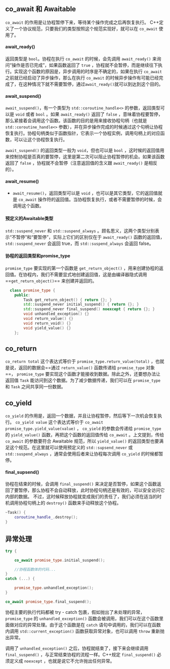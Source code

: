 ## co_await 和 Awaitable

`co_await` 的作用是让协程暂停下来，等待某个操作完成之后再恢复执行。
C++定义了一个协议规范，只要我们的类型按照这个规范实现好，就可以在 `co_await` 使用了。

#### await_ready()

返回类型是 `bool`。协程在执行 `co_await` 的时候，会先调用 `await_ready()` 来询问“操作是否已完成”，如果函数返回了 `true` ，协程就不会暂停，而是继续往下执行。实现这个函数的原因是，异步调用的时序是不确定的，如果在执行 `co_await` 之前就已经启动了异步操作，那么在执行 `co_await` 的时候异步操作有可能已经完成了，在这种情况下就不需要暂停，通过`await_ready()`就可以到达到这个目的。

#### await_suspend()

`await_suspend()`，有一个类型为 `std::coroutine_handle<>` 的参数，返回类型可以是 `void` 或者 `bool` 。如果 `await_ready()` 返回了 `false` ，意味着协程要暂停，那么紧接着会调用这个函数。该函数的目的是用来接收协程句柄（也就是`std::coroutine_handle<>` 参数），并在异步操作完成的时候通过这个句柄让协程恢复执行。协程句柄类似于函数指针，它表示一个协程实例，调用句柄上的对应函数，可以让这个协程恢复执行。

`await_suspend()` 的返回类型一般为 `void`，但也可以是 `bool` ，这时候的返回值用来控制协程是否真的要暂停，这里是第二次可以阻止协程暂停的机会。如果该函数返回了 `false` ，协程就不会暂停（注意返回值的含义跟 `await_ready()` 是相反的）。

#### await_resume()

- `await_resume()`，返回类型可以是 `void` ，也可以是其它类型，它的返回值就是 `co_await` 操作符的返回值。当协程恢复执行，或者不需要暂停的时候，会调用这个函数。

#### 预定义的Awaitable类型

`std::suspend_never` 和 `std::suspend_always` 。顾名思义，这两个类型分别表示“不暂停”和“要暂停”，实际上它们的区别仅在于 `await_ready()` 函数的返回值， `std::suspend_never` 会返回 true，而 `std::suspend_always` 会返回 false。

#### 协程的返回类型和promise_type

`promise_type` 要实现的第一个函数是 `get_return_object()` ，用来创建协程的返回值。在协程内，我们不需要显式地创建返回值，这是由编译器隐式调用 ==`get_return_object()`== 来创建并返回的。

~~~cpp
  class promise_type {
    public:
        Task get_return_object() { return {}; }
        std::suspend_never initial_suspend() { return {}; }
        std::suspend_never final_suspend() noexcept { return {}; }
        void unhandled_exception() {}
      	void return_value() {}
        void return_void() {}
      	void yield_value() {}
    };
~~~

## co_return

`co_return total` 这个表达式等价于 `promise_type.return_value(total)` ，也就是说，返回的数据会==通过 `return_value()` 函数传递给 `promise_type` 对象==， `promise_type` 要实现这个函数才能接收到数据。除此之外，还要想办法让返回值 `Task` 能访问到这个数据。为了减少数据传递，我们可以在 `promise_type` 和 `Task` 之间共享同一份数据。

## co_yield

`co_yield` 的作用是，返回一个数据，并且让协程暂停，然后等下一次机会恢复执行。 `co_yield value` 这个表达式等价于 `co_await promise_type.yield_value(value)` ， `co_yield` 的参数会传递给 `promise_type` 的 `yield_value()` 函数，再把这个函数的返回值传给 `co_await` 。上文提到，传给 `co_await` 的参数要符合 Awaitable 规范，所以 `yield_value()` 的返回类型也要满足这个规范。在这里就可以使用预定义的 `std::supsend_never` 或 `std::suspend_always` ，通常会使用后者来让协程每次调用 `co_yield` 的时候都暂停。

#### final_supsend()

协程在结束的时候，会调用 `final_suspend()` 来决定是否暂停，如果这个函数返回了要暂停，那么协程不会自动释放，此时协程句柄还是有效的，可以安全访问它内部的数据。
不过，这时候释放协程就变成我们的责任了，我们必须在适当的时机调用协程句柄上的 `destroy()` 函数来手动释放这个协程。

~~~cpp
~Task() {
    coroutine_handle_.destroy();
}
~~~

## 异常处理

~~~~cpp
try {

    co_await promise_type.initial_suspend();

    //协程函数体的代码...
}
catch (...) {

    promise_type.unhandled_exception();
}

co_await promise_type.final_suspend();
~~~~

协程主要的执行代码都被 try - catch 包裹，假如抛出了未处理的异常， `promise_type` 的 `unhandled_exception()` 函数会被调用，我们可以在这个函数里面做对应的异常处理。由于这个函数是在 `catch` 语句中调用的，我们可以在函数内调用 `std::current_exception()` 函数获取异常对象，也可以调用 `throw` 重新抛出异常。

调用了 `unhandled_exception()` 之后，协程就结束了，接下来会继续调用 `final_suspend()` ，与正常结束协程的流程一样。C++规定 `final_suspend()` 必须定义成 `noexcept` ，也就是说它不允许抛出任何异常。
